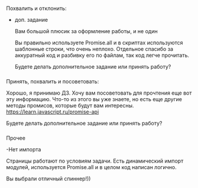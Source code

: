 ###
Похвалить и отклонить:
- доп. задание

  Вам большой плюсик за оформление работы, и не один

  Вы правильно используете Promise.all и в скриптах используются шаблонные строки, что очень неплохо. Отдельное спасибо за аккуратный код и разбивку его по файлам, так код легче прочитать.

  Будете делать дополнительное задание или принять работу?


###
Принять, похвалить и посоветовать:

Хорошо, я принимаю ДЗ.
Хочу вам посоветовать для прочтения еще вот эту информацию. Что-то из этого вы уже знаете, но есть еще другие методы промисов, которые будут вам интересны.   
https://learn.javascript.ru/promise-api



Будете делать дополнительное задание или принять работу?

###
Прочее

-Нет импорта


Страницы работают по условиям задачи. Есть динамический импорт модулей, используется Promise.all и в целом код написан логично.

Вы выбрали отличный спиннер!))
